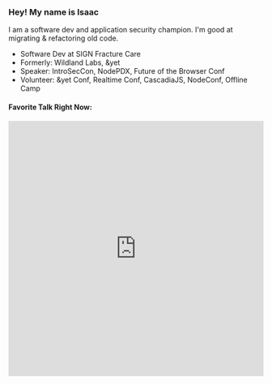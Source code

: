 ### Hey! My name is Isaac

I am a software dev and application security champion. I'm good at migrating & refactoring old code.

 - Software Dev at SIGN Fracture Care
 - Formerly: Wildland Labs, &yet
 - Speaker: IntroSecCon, NodePDX, Future of the Browser Conf
 - Volunteer: &yet Conf, Realtime Conf, CascadiaJS, NodeConf, Offline Camp

#### Favorite Talk Right Now:

<iframe width="100%" height="504" src="https://www.youtube.com/embed/lI77oMKr5EY" title="YouTube video player" frameborder="0" allow="accelerometer; autoplay; clipboard-write; encrypted-media; gyroscope; picture-in-picture" allowfullscreen></iframe>

